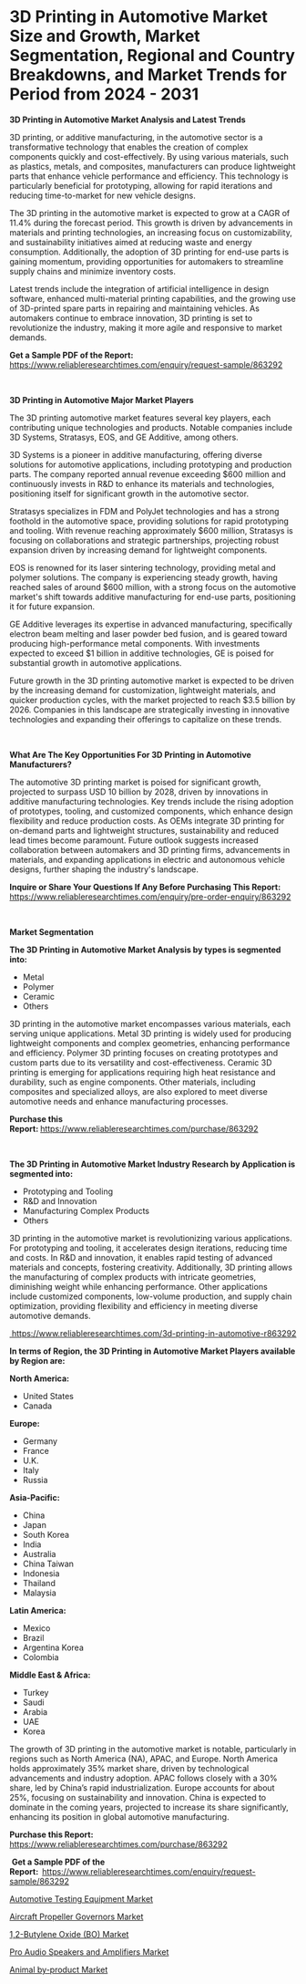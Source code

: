 <p><h1>3D Printing in Automotive Market Size and Growth, Market Segmentation, Regional and Country Breakdowns, and Market Trends for Period from 2024 -  2031</h1></p><p><strong>3D Printing in Automotive Market Analysis and Latest Trends</strong></p>
<p><p>3D printing, or additive manufacturing, in the automotive sector is a transformative technology that enables the creation of complex components quickly and cost-effectively. By using various materials, such as plastics, metals, and composites, manufacturers can produce lightweight parts that enhance vehicle performance and efficiency. This technology is particularly beneficial for prototyping, allowing for rapid iterations and reducing time-to-market for new vehicle designs.</p><p>The 3D printing in the automotive market is expected to grow at a CAGR of 11.4% during the forecast period. This growth is driven by advancements in materials and printing technologies, an increasing focus on customizability, and sustainability initiatives aimed at reducing waste and energy consumption. Additionally, the adoption of 3D printing for end-use parts is gaining momentum, providing opportunities for automakers to streamline supply chains and minimize inventory costs.</p><p>Latest trends include the integration of artificial intelligence in design software, enhanced multi-material printing capabilities, and the growing use of 3D-printed spare parts in repairing and maintaining vehicles. As automakers continue to embrace innovation, 3D printing is set to revolutionize the industry, making it more agile and responsive to market demands.</p></p>
<p><strong>Get a Sample PDF of the Report:&nbsp;</strong> <a href="https://www.reliableresearchtimes.com/enquiry/request-sample/863292?utm_campaign=1588&utm_medium=2&utm_source=Github&utm_content=ia&utm_term=02112024&utm_id=3d-printing-in-automotive">https://www.reliableresearchtimes.com/enquiry/request-sample/863292</a></p>
<p>&nbsp;</p>
<p><strong>3D Printing in Automotive Major Market Players</strong></p>
<p><p>The 3D printing automotive market features several key players, each contributing unique technologies and products. Notable companies include 3D Systems, Stratasys, EOS, and GE Additive, among others.</p><p>3D Systems is a pioneer in additive manufacturing, offering diverse solutions for automotive applications, including prototyping and production parts. The company reported annual revenue exceeding $600 million and continuously invests in R&D to enhance its materials and technologies, positioning itself for significant growth in the automotive sector.</p><p>Stratasys specializes in FDM and PolyJet technologies and has a strong foothold in the automotive space, providing solutions for rapid prototyping and tooling. With revenue reaching approximately $600 million, Stratasys is focusing on collaborations and strategic partnerships, projecting robust expansion driven by increasing demand for lightweight components.</p><p>EOS is renowned for its laser sintering technology, providing metal and polymer solutions. The company is experiencing steady growth, having reached sales of around $600 million, with a strong focus on the automotive market's shift towards additive manufacturing for end-use parts, positioning it for future expansion.</p><p>GE Additive leverages its expertise in advanced manufacturing, specifically electron beam melting and laser powder bed fusion, and is geared toward producing high-performance metal components. With investments expected to exceed $1 billion in additive technologies, GE is poised for substantial growth in automotive applications.</p><p>Future growth in the 3D printing automotive market is expected to be driven by the increasing demand for customization, lightweight materials, and quicker production cycles, with the market projected to reach $3.5 billion by 2026. Companies in this landscape are strategically investing in innovative technologies and expanding their offerings to capitalize on these trends.</p></p>
<p>&nbsp;</p>
<p><strong>What Are The Key Opportunities For 3D Printing in Automotive Manufacturers?</strong></p>
<p><p>The automotive 3D printing market is poised for significant growth, projected to surpass USD 10 billion by 2028, driven by innovations in additive manufacturing technologies. Key trends include the rising adoption of prototypes, tooling, and customized components, which enhance design flexibility and reduce production costs. As OEMs integrate 3D printing for on-demand parts and lightweight structures, sustainability and reduced lead times become paramount. Future outlook suggests increased collaboration between automakers and 3D printing firms, advancements in materials, and expanding applications in electric and autonomous vehicle designs, further shaping the industry's landscape.</p></p>
<p><strong>Inquire or Share Your Questions If Any Before Purchasing This Report:</strong> <a href="https://www.reliableresearchtimes.com/enquiry/pre-order-enquiry/863292?utm_campaign=1588&utm_medium=2&utm_source=Github&utm_content=ia&utm_term=02112024&utm_id=3d-printing-in-automotive">https://www.reliableresearchtimes.com/enquiry/pre-order-enquiry/863292</a></p>
<p>&nbsp;</p>
<p><strong>Market Segmentation</strong></p>
<p><strong>The 3D Printing in Automotive Market Analysis by types is segmented into:</strong></p>
<p><ul><li>Metal</li><li>Polymer</li><li>Ceramic</li><li>Others</li></ul></p>
<p><p>3D printing in the automotive market encompasses various materials, each serving unique applications. Metal 3D printing is widely used for producing lightweight components and complex geometries, enhancing performance and efficiency. Polymer 3D printing focuses on creating prototypes and custom parts due to its versatility and cost-effectiveness. Ceramic 3D printing is emerging for applications requiring high heat resistance and durability, such as engine components. Other materials, including composites and specialized alloys, are also explored to meet diverse automotive needs and enhance manufacturing processes.</p></p>
<p><strong>Purchase this Report:&nbsp;</strong><a href="https://www.reliableresearchtimes.com/purchase/863292?utm_campaign=1588&utm_medium=2&utm_source=Github&utm_content=ia&utm_term=02112024&utm_id=3d-printing-in-automotive">https://www.reliableresearchtimes.com/purchase/863292</a></p>
<p>&nbsp;</p>
<p><strong>The 3D Printing in Automotive Market Industry Research by Application is segmented into:</strong></p>
<p><ul><li>Prototyping and Tooling</li><li>R&D and Innovation</li><li>Manufacturing Complex Products</li><li>Others</li></ul></p>
<p><p>3D printing in the automotive market is revolutionizing various applications. For prototyping and tooling, it accelerates design iterations, reducing time and costs. In R&D and innovation, it enables rapid testing of advanced materials and concepts, fostering creativity. Additionally, 3D printing allows the manufacturing of complex products with intricate geometries, diminishing weight while enhancing performance. Other applications include customized components, low-volume production, and supply chain optimization, providing flexibility and efficiency in meeting diverse automotive demands.</p></p>
<p><a href="https://www.reliableresearchtimes.com/3d-printing-in-automotive-r863292?utm_campaign=1588&utm_medium=2&utm_source=Github&utm_content=ia&utm_term=02112024&utm_id=3d-printing-in-automotive">&nbsp;https://www.reliableresearchtimes.com/3d-printing-in-automotive-r863292</a></p>
<p><strong>In terms of Region, the 3D Printing in Automotive Market Players available by Region are:</strong></p>
<p>
    <p> <strong> North America: </strong>
        <ul>
            <li>United States</li>
            <li>Canada</li>
        </ul>
        </p> 
    <p> <strong> Europe: </strong>
        <ul>
            <li>Germany</li>
            <li>France</li>
            <li>U.K.</li>
            <li>Italy</li>
            <li>Russia</li>
        </ul>
        </p> 
    <p> <strong> Asia-Pacific: </strong>
        <ul>
            <li>China</li>
            <li>Japan</li>
            <li>South Korea</li>
            <li>India</li>
            <li>Australia</li>
            <li>China Taiwan</li>
            <li>Indonesia</li>
            <li>Thailand</li>
            <li>Malaysia</li>
        </ul>
        </p> 
    <p> <strong> Latin America: </strong>
        <ul>
            <li>Mexico</li>
            <li>Brazil</li>
            <li>Argentina Korea</li>
            <li>Colombia</li>
        </ul>
        </p> 
    <p> <strong> Middle East & Africa: </strong>
        <ul>
            <li>Turkey</li>
            <li>Saudi</li>
            <li>Arabia</li>
            <li>UAE</li>
            <li>Korea</li>
        </ul>
    </p>
    </p>
<p><p>The growth of 3D printing in the automotive market is notable, particularly in regions such as North America (NA), APAC, and Europe. North America holds approximately 35% market share, driven by technological advancements and industry adoption. APAC follows closely with a 30% share, led by China’s rapid industrialization. Europe accounts for about 25%, focusing on sustainability and innovation. China is expected to dominate in the coming years, projected to increase its share significantly, enhancing its position in global automotive manufacturing.</p></p>
<p><strong>Purchase this Report: </strong><a href="https://www.reliableresearchtimes.com/purchase/863292?utm_campaign=1588&utm_medium=2&utm_source=Github&utm_content=ia&utm_term=02112024&utm_id=3d-printing-in-automotive">https://www.reliableresearchtimes.com/purchase/863292</a></p>
<p>&nbsp;<strong>Get a Sample PDF of the Report:&nbsp;&nbsp;</strong><a href="https://www.reliableresearchtimes.com/enquiry/request-sample/863292?utm_campaign=1588&utm_medium=2&utm_source=Github&utm_content=ia&utm_term=02112024&utm_id=3d-printing-in-automotive">https://www.reliableresearchtimes.com/enquiry/request-sample/863292</a></p>
<p><strong></strong></p>
<p><p><a href="https://github.com/mauripalmi/Market-Research-Report-List-5/blob/main/automotive-testing-equipment-market.md?utm_campaign=1588&utm_medium=2&utm_source=Github&utm_content=ia&utm_term=02112024&utm_id=3d-printing-in-automotive">Automotive Testing Equipment Market</a></p><p><a href="https://www.linkedin.com/pulse/aircraft-propeller-governors-market-global-regional-analysis-q1fdf?utm_campaign=1588&utm_medium=2&utm_source=Github&utm_content=ia&utm_term=02112024&utm_id=3d-printing-in-automotive">Aircraft Propeller Governors Market</a></p><p><a href="https://www.linkedin.com/pulse/12-butylene-oxide-bo-market-investigation-industry-evolution-kz6rf?utm_campaign=1588&utm_medium=2&utm_source=Github&utm_content=ia&utm_term=02112024&utm_id=3d-printing-in-automotive">1,2-Butylene Oxide (BO) Market</a></p><p><a href="https://www.linkedin.com/pulse/navigating-pro-audio-speakers-amplifiers-market-expert-analysis-rtbuf?utm_campaign=1588&utm_medium=2&utm_source=Github&utm_content=ia&utm_term=02112024&utm_id=3d-printing-in-automotive">Pro Audio Speakers and Amplifiers Market</a></p><p><a href="https://www.linkedin.com/pulse/animal-by-product-market-global-insights-sales-trends-2024-ib8qf?utm_campaign=1588&utm_medium=2&utm_source=Github&utm_content=ia&utm_term=02112024&utm_id=3d-printing-in-automotive">Animal by-product Market</a></p></p>